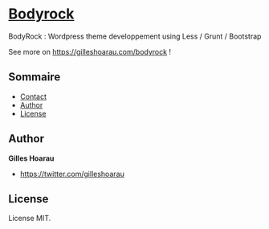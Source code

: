 # [Bodyrock](https://www.gilleshoarau.com/bodyrock)

BodyRock : Wordpress theme developpement using Less / Grunt / Bootstrap

See more on <https://gilleshoarau.com/bodyrock> !


## Sommaire

- [Contact](#contact)
- [Author](#author)
- [License](#license)


## Author

**Gilles Hoarau**

- <https://twitter.com/gilleshoarau>


## License

License MIT.
